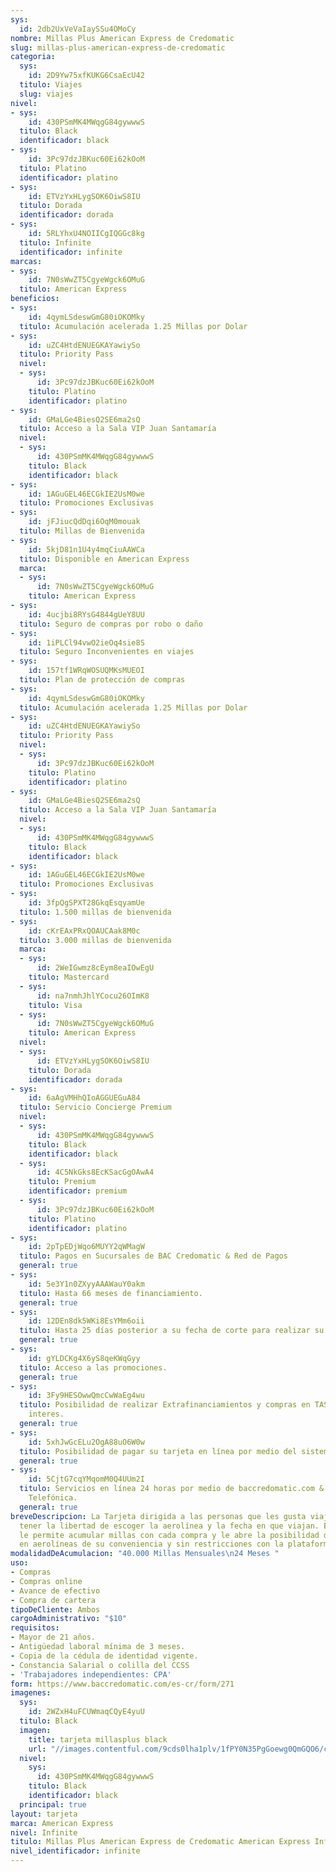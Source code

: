 ```yaml
---
sys:
  id: 2db2UxVeVaIaySSu4OMoCy
nombre: Millas Plus American Express de Credomatic
slug: millas-plus-american-express-de-credomatic
categoria:
  sys:
    id: 2D9Yw75xfKUKG6CsaEcU42
  titulo: Viajes
  slug: viajes
nivel:
- sys:
    id: 430PSmMK4MWqgG84gywwwS
  titulo: Black
  identificador: black
- sys:
    id: 3Pc97dzJBKuc60Ei62kOoM
  titulo: Platino
  identificador: platino
- sys:
    id: ETVzYxHLygSOK6OiwS8IU
  titulo: Dorada
  identificador: dorada
- sys:
    id: 5RLYhxU4NOIICgIQGGc8kg
  titulo: Infinite
  identificador: infinite
marcas:
- sys:
    id: 7N0sWwZT5CgyeWgck6OMuG
  titulo: American Express
beneficios:
- sys:
    id: 4qymLSdeswGmG80iOKOMky
  titulo: Acumulación acelerada 1.25 Millas por Dolar
- sys:
    id: uZC4HtdENUEGKAYawiySo
  titulo: Priority Pass
  nivel:
  - sys:
      id: 3Pc97dzJBKuc60Ei62kOoM
    titulo: Platino
    identificador: platino
- sys:
    id: GMaLGe4BiesQ2SE6ma2sQ
  titulo: Acceso a la Sala VIP Juan Santamaría
  nivel:
  - sys:
      id: 430PSmMK4MWqgG84gywwwS
    titulo: Black
    identificador: black
- sys:
    id: 1AGuGEL46ECGkIE2UsM0we
  titulo: Promociones Exclusivas
- sys:
    id: jFJiucQdDqi6OqM0mouak
  titulo: Millas de Bienvenida
- sys:
    id: 5kjD81n1U4y4mqCiuAAWCa
  titulo: Disponible en American Express
  marca:
  - sys:
      id: 7N0sWwZT5CgyeWgck6OMuG
    titulo: American Express
- sys:
    id: 4ucjbi8RYsG4844gUeY8UU
  titulo: Seguro de compras por robo o daño
- sys:
    id: 1iPLCl94vwO2ieOq4sie8S
  titulo: Seguro Inconvenientes en viajes
- sys:
    id: 157tf1WRqWOSUQMKsMUEOI
  titulo: Plan de protección de compras
- sys:
    id: 4qymLSdeswGmG80iOKOMky
  titulo: Acumulación acelerada 1.25 Millas por Dolar
- sys:
    id: uZC4HtdENUEGKAYawiySo
  titulo: Priority Pass
  nivel:
  - sys:
      id: 3Pc97dzJBKuc60Ei62kOoM
    titulo: Platino
    identificador: platino
- sys:
    id: GMaLGe4BiesQ2SE6ma2sQ
  titulo: Acceso a la Sala VIP Juan Santamaría
  nivel:
  - sys:
      id: 430PSmMK4MWqgG84gywwwS
    titulo: Black
    identificador: black
- sys:
    id: 1AGuGEL46ECGkIE2UsM0we
  titulo: Promociones Exclusivas
- sys:
    id: 3fpQgSPXT28GkqEsqyamUe
  titulo: 1.500 millas de bienvenida
- sys:
    id: cKrEAxPRxQOAUCAak8M0c
  titulo: 3.000 millas de bienvenida
  marca:
  - sys:
      id: 2WeIGwmz8cEym8eaIOwEgU
    titulo: Mastercard
  - sys:
      id: na7nmhJhlYCocu26OImK8
    titulo: Visa
  - sys:
      id: 7N0sWwZT5CgyeWgck6OMuG
    titulo: American Express
  nivel:
  - sys:
      id: ETVzYxHLygSOK6OiwS8IU
    titulo: Dorada
    identificador: dorada
- sys:
    id: 6aAgVMHhQIoAGGUEGuA84
  titulo: Servicio Concierge Premium
  nivel:
  - sys:
      id: 430PSmMK4MWqgG84gywwwS
    titulo: Black
    identificador: black
  - sys:
      id: 4C5NkGks8EcKSacGgOAwA4
    titulo: Premium
    identificador: premium
  - sys:
      id: 3Pc97dzJBKuc60Ei62kOoM
    titulo: Platino
    identificador: platino
- sys:
    id: 2pTpEDjWqo6MUYY2qWMagW
  titulo: Pagos en Sucursales de BAC Credomatic & Red de Pagos
  general: true
- sys:
    id: 5e3Y1n0ZXyyAAAWauY0akm
  titulo: Hasta 66 meses de financiamiento.
  general: true
- sys:
    id: 12DEn8dk5WKi8EsYMm6oii
  titulo: Hasta 25 días posterior a su fecha de corte para realizar su pago.
  general: true
- sys:
    id: gYLDCKg4X6yS8qeKWqGyy
  titulo: Acceso a las promociones.
  general: true
- sys:
    id: 3Fy9HESOwwQmcCwWaEg4wu
  titulo: Posibilidad de realizar Extrafinanciamientos y compras en TASA CERO sin
    interes.
  general: true
- sys:
    id: 5xhJwGcELu2OgA88uO6W0w
  titulo: Posibilidad de pagar su tarjeta en línea por medio del sistema SINPE.
  general: true
- sys:
    id: 5CjtG7cqYMqomM0Q4UUm2I
  titulo: Servicios en línea 24 horas por medio de baccredomatic.com & a la Central
    Telefónica.
  general: true
breveDescripcion: La Tarjeta dirigida a las personas que les gusta viajar y prefieren
  tener la libertad de escoger la aerolínea y la fecha en que viajan. Esta Tarjeta
  le permite acumular millas con cada compra y le abre la posibilidad de canjearlas
  en aerolíneas de su conveniencia y sin restricciones con la plataforma www.viajescredomatic.com
modalidadDeAcumulacion: "40.000 Millas Mensuales\n24 Meses "
uso:
- Compras
- Compras online
- Avance de efectivo
- Compra de cartera
tipoDeCliente: Ambos
cargoAdministrativo: "$10"
requisitos:
- Mayor de 21 años.
- Antigüedad laboral mínima de 3 meses.
- Copia de la cédula de identidad vigente.
- Constancia Salarial o colilla del CCSS
- 'Trabajadores independientes: CPA'
form: https://www.baccredomatic.com/es-cr/form/271
imagenes:
  sys:
    id: 2WZxH4uFCUWmaqCQyE4yuU
  titulo: Black
  imagen:
    title: tarjeta millasplus black
    url: "//images.contentful.com/9cds0lha1plv/1fPY0N35PgGoewg0QmGQO6/c6f113d17b81683c15cf7f5db33c25cd/tarjeta_millasplus_black.jpg"
  nivel:
    sys:
      id: 430PSmMK4MWqgG84gywwwS
    titulo: Black
    identificador: black
  principal: true
layout: tarjeta
marca: American Express
nivel: Infinite
titulo: Millas Plus American Express de Credomatic American Express Infinite
nivel_identificador: infinite
---
```

